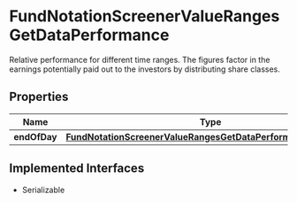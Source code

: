 

# FundNotationScreenerValueRangesGetDataPerformance

Relative performance for different time ranges. The figures factor in the earnings potentially paid out to the investors by distributing share classes.

## Properties

Name | Type | Description | Notes
------------ | ------------- | ------------- | -------------
**endOfDay** | [**FundNotationScreenerValueRangesGetDataPerformanceEndOfDay**](FundNotationScreenerValueRangesGetDataPerformanceEndOfDay.md) |  |  [optional]


## Implemented Interfaces

* Serializable



